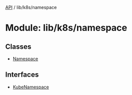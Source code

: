[API](../API.md) / lib/k8s/namespace

# Module: lib/k8s/namespace

## Classes

- [Namespace](../classes/lib_k8s_namespace.Namespace.md)

## Interfaces

- [KubeNamespace](../interfaces/lib_k8s_namespace.KubeNamespace.md)
